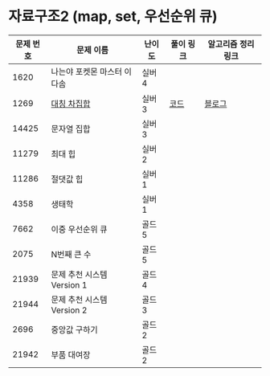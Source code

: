 # 자료구조2 (map, set, 우선순위 큐)

문제 번호 | 문제 이름 | 난이도 | 풀이 링크 | 알고리즘 정리 링크
---|---|---|---|---
1620 | 나는야 포켓몬 마스터 이다솜 | 실버4 | 
1269 | [대칭 차집합](https://www.acmicpc.net/problem/1269) | 실버3 | [코드](https://github.com/ap3334/baekjoon/blob/main/%EC%9E%90%EB%A3%8C%EA%B5%AC%EC%A1%B02/1269.cpp) | [블로그]()
14425 | 문자열 집합 | 실버3 |
11279 | 최대 힙 | 실버2 |
11286 | 절댓값 힙 | 실버1 |
4358 | 생태학 | 실버1 |
7662 | 이중 우선순위 큐 | 골드5 |
2075 | N번째 큰 수 | 골드5 |
21939 | 문제 추천 시스템 Version 1 | 골드4 |
21944 | 문제 추천 시스템 Version 2 | 골드3 |
2696 | 중앙값 구하기 | 골드2 |
21942 | 부품 대여장 | 골드2 |
